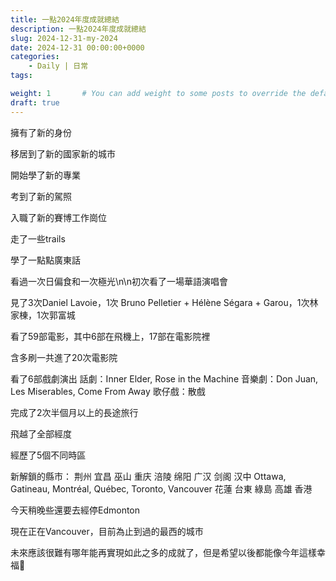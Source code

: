 ```yaml
---
title: 一點2024年度成就總結
description: 一點2024年度成就總結
slug: 2024-12-31-my-2024
date: 2024-12-31 00:00:00+0000
categories:
    - Daily | 日常
tags:

weight: 1       # You can add weight to some posts to override the default sorting (date descending)
draft: true
---
```


擁有了新的身份

移居到了新的國家新的城市

開始學了新的專業

考到了新的駕照

入職了新的賽博工作崗位

走了一些trails

學了一點點廣東話

看過一次日偏食和一次極光\n\n初次看了一場華語演唱會

見了3次Daniel Lavoie，1次 Bruno Pelletier + Hélène Ségara + Garou，1次林家棟，1次郭富城

看了59部電影，其中6部在飛機上，17部在電影院裡

含多刷一共進了20次電影院

看了6部戲劇演出
話劇：Inner Elder, Rose in the Machine
音樂劇：Don Juan, Les Miserables, Come From Away
歌仔戲：散戲

完成了2次半個月以上的長途旅行

飛越了全部經度

經歷了5個不同時區

新解鎖的縣市：
荆州 宜昌 巫山 重庆 涪陵 绵阳 广汉 剑阁 汉中
Ottawa, Gatineau, Montréal, Québec, Toronto, Vancouver
花蓮 台東 綠島 高雄
香港

今天稍晚些還要去經停Edmonton

現在正在Vancouver，目前為止到過的最西的城市

未來應該很難有哪年能再實現如此之多的成就了，但是希望以後都能像今年這樣幸福🥺


